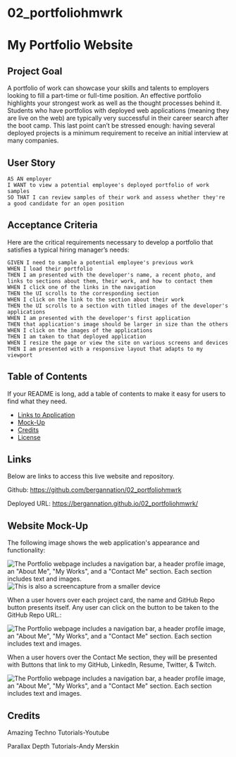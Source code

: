 # 02_portfoliohmwrk

# My Portfolio Website

## Project Goal

A portfolio of work can showcase your skills and talents to employers looking to fill a part-time or full-time position. An effective portfolio highlights your strongest work as well as the thought processes behind it. Students who have portfolios with deployed web applications (meaning they are live on the web) are typically very successful in their career search after the boot camp. This last point can’t be stressed enough: having several deployed projects is a minimum requirement to receive an initial interview at many companies.

## User Story

```
AS AN employer
I WANT to view a potential employee's deployed portfolio of work samples
SO THAT I can review samples of their work and assess whether they're a good candidate for an open position
```

## Acceptance Criteria

Here are the critical requirements necessary to develop a portfolio that satisfies a typical hiring manager’s needs:

```
GIVEN I need to sample a potential employee's previous work
WHEN I load their portfolio
THEN I am presented with the developer's name, a recent photo, and links to sections about them, their work, and how to contact them
WHEN I click one of the links in the navigation
THEN the UI scrolls to the corresponding section
WHEN I click on the link to the section about their work
THEN the UI scrolls to a section with titled images of the developer's applications
WHEN I am presented with the developer's first application
THEN that application's image should be larger in size than the others
WHEN I click on the images of the applications
THEN I am taken to that deployed application
WHEN I resize the page or view the site on various screens and devices
THEN I am presented with a responsive layout that adapts to my viewport
```

## Table of Contents

If your README is long, add a table of contents to make it easy for users to find what they need.

- [Links to Application](#Links)
- [Mock-Up](#Mock-Up)
- [Credits](#credits)
- [License](#license)

## Links

Below are links to access this live website and repository.

Github: https://github.com/bergannation/02_portfoliohmwrk

Deployed URL: https://bergannation.github.io/02_portfoliohmwrk/

## Website Mock-Up

The following image shows the web application's appearance and functionality:

![The Portfolio webpage includes a navigation bar, a header profile image, an "About Me", "My Works", and a "Contact Me" section. Each section includes text and images.](./assets/images/screencapture4.png) ![This is also a screencapture from a smaller device](./assets/images/screencapture3.png)

When a user hovers over each project card, the name and GitHub Repo button presents itself. Any user can click on the button to be taken to the GitHub Repo URL.:

![The Portfolio webpage includes a navigation bar, a header profile image, an "About Me", "My Works", and a "Contact Me" section. Each section includes text and images.](./assets/images/capture10.png)

When a user hovers over the Contact Me section, they will be presented with Buttons that link to my GitHub, LinkedIn, Resume, Twitter, & Twitch.

![The Portfolio webpage includes a navigation bar, a header profile image, an "About Me", "My Works", and a "Contact Me" section. Each section includes text and images.](./assets/images/capture9.png)

## Credits

Amazing Techno Tutorials-Youtube

Parallax Depth Tutorials-Andy Merskin
